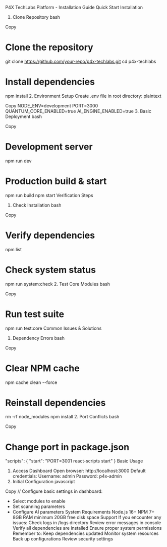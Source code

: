 P4X TechLabs Platform - Installation Guide
Quick Start Installation
1. Clone Repository
bash

Copy
# Clone the repository
git clone https://github.com/your-repo/p4x-techlabs.git
cd p4x-techlabs

# Install dependencies
npm install
2. Environment Setup
Create .env file in root directory:
plaintext

Copy
NODE_ENV=development
PORT=3000
QUANTUM_CORE_ENABLED=true
AI_ENGINE_ENABLED=true
3. Basic Deployment
bash

Copy
# Development server
npm run dev

# Production build & start
npm run build
npm start
Verification Steps
1. Check Installation
bash

Copy
# Verify dependencies
npm list

# Check system status
npm run system:check
2. Test Core Modules
bash

Copy
# Run test suite
npm run test:core
Common Issues & Solutions
1. Dependency Errors
bash

Copy
# Clear NPM cache
npm cache clean --force

# Reinstall dependencies
rm -rf node_modules
npm install
2. Port Conflicts
bash

Copy
# Change port in package.json
"scripts": {
  "start": "PORT=3001 react-scripts start"
}
Basic Usage
1. Access Dashboard
Open browser: http://localhost:3000
Default credentials:
Username: admin
Password: p4x-admin
2. Initial Configuration
javascript

Copy
// Configure basic settings in dashboard:
- Select modules to enable
- Set scanning parameters
- Configure AI parameters
System Requirements
Node.js 16+
NPM 7+
8GB RAM minimum
20GB free disk space
Support
If you encounter any issues:
Check logs in /logs directory
Review error messages in console
Verify all dependencies are installed
Ensure proper system permissions
Remember to:
Keep dependencies updated
Monitor system resources
Back up configurations
Review security settings
